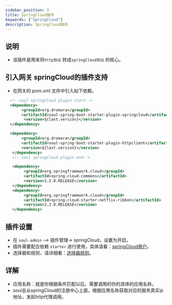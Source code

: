 ```yaml
---
sidebar_position: 3
title: SpringCloud插件
keywords: ["SpringCloud"]
description: SpringCloud插件
---
```


## 说明

* 该插件是用来将`http协议` 转成`springCloud协议` 的核心。

## 引入网关 springCloud的插件支持

* 在网关的 pom.xml 文件中引入如下依赖。

```xml
  <!--soul springCloud plugin start-->
  <dependency>
       <groupId>org.dromara</groupId>
       <artifactId>soul-spring-boot-starter-plugin-springcloud</artifactId>
        <version>${last.version}</version>
  </dependency>

  <dependency>
       <groupId>org.dromara</groupId>
       <artifactId>soul-spring-boot-starter-plugin-httpclient</artifactId>
       <version>${last.version}</version>
   </dependency>
   <!--soul springCloud plugin end-->

   <dependency>
        <groupId>org.springframework.cloud</groupId>
        <artifactId>spring-cloud-commons</artifactId>
        <version>2.2.0.RELEASE</version>
   </dependency>
   <dependency>
        <groupId>org.springframework.cloud</groupId>
        <artifactId>spring-cloud-starter-netflix-ribbon</artifactId>
        <version>2.2.0.RELEASE</version>
   </dependency>
```

## 插件设置

* 在 `soul-admin` --> 插件管理-> springCloud，设置为开启。
* 插件需要配合依赖 `starter` 进行使用，具体请看：[springCloud用户](../users-guide/spring-cloud-proxy)。
* 选择器和规则，请详细看：[选择器规则](../admin/selector-and-rule)。

## 详解

* 应用名称：就是你根据条件匹配以后，需要调用的你的具体的应用名称。
* soul会从springCloud的注册中心上面，根据应用名称获取对应的服务真实ip地址，发起http代理调用。

